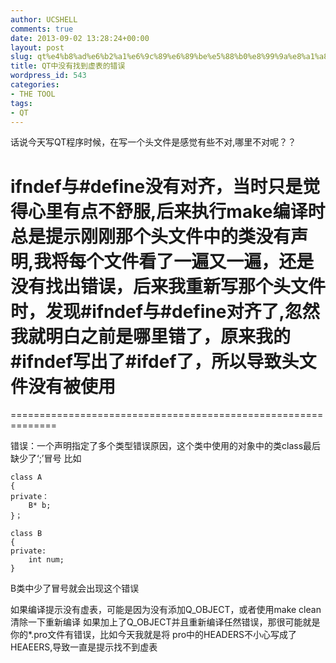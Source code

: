 ```yaml
---
author: UCSHELL
comments: true
date: 2013-09-02 13:28:24+00:00
layout: post
slug: qt%e4%b8%ad%e6%b2%a1%e6%9c%89%e6%89%be%e5%88%b0%e8%99%9a%e8%a1%a8%e7%9a%84%e9%94%99%e8%af%af
title: QT中没有找到虚表的错误
wordpress_id: 543
categories:
- THE TOOL
tags:
- QT
---
```


话说今天写QT程序时候，在写一个头文件是感觉有些不对,哪里不对呢？？
# ifndef与#define没有对齐，当时只是觉得心里有点不舒服,后来执行make编译时总是提示刚刚那个头文件中的类没有声明,我将每个文件看了一遍又一遍，还是没有找出错误，后来我重新写那个头文件时，发现#ifndef与#define对齐了,忽然我就明白之前是哪里错了，原来我的#ifndef写出了#ifdef了，所以导致头文件没有被使用

==============================================================

错误：一个声明指定了多个类型错误原因，这个类中使用的对象中的类class最后缺少了‘;’冒号
比如

    
    class A
    {
    private：
        B* b;
    }；
    
    class B
    {
    private:
        int num;
    }


B类中少了冒号就会出现这个错误

如果编译提示没有虚表，可能是因为没有添加Q\_OBJECT，或者使用make clean清除一下重新编译
如果加上了Q_OBJECT并且重新编译任然错误，那很可能就是你的*.pro文件有错误，比如今天我就是将
pro中的HEADERS不小心写成了HEAEERS,导致一直是提示找不到虚表
